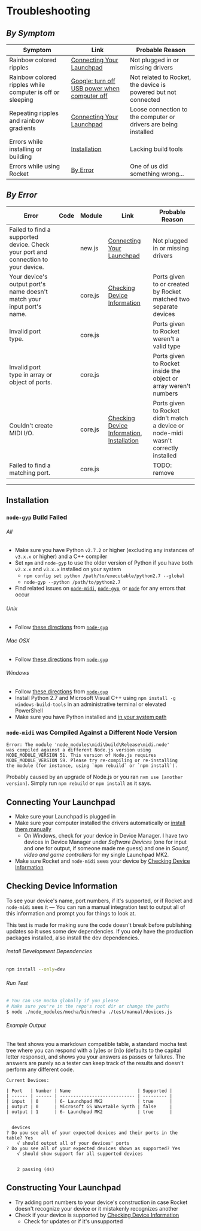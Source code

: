 # Troubleshooting
## *By Symptom*
<!-- TODO add images -->
| Symptom                                                   | Link                                                                                                                                                         | Probable Reason                                                 |
|-----------------------------------------------------------|--------------------------------------------------------------------------------------------------------------------------------------------------------------|-----------------------------------------------------------------|
| Rainbow colored ripples                                   | [Connecting Your Launchpad](#connecting-your-launchpad)                                                                                                      | Not plugged in or missing drivers                               |
| Rainbow colored ripples while computer is off or sleeping | [Google: turn off USB power when computer off](https://www.google.com/search?q=turn+off+usb+power+when+computer+off&oq=turn+off+USB+power+when+computer+off) | Not related to Rocket, the device is powered but not connected  |
| Repeating ripples and rainbow gradients                   | [Connecting Your Launchpad](#connecting-your-launchpad)                                                                                                      | Loose connection to the computer or drivers are being installed |
| Errors while installing or building                       | [Installation](#installation)                                                                                                                                | Lacking build tools                                             |
| Errors while using Rocket                                 | [By Error](#by-error)                                                                                                                                        | One of us did something wrong...                                |


## *By Error*
<!-- TODO add update errors -->
| Error                                                                             | Code | Module  | Link                                                                                       | Probable Reason                                                                     |
|-----------------------------------------------------------------------------------|------|---------|--------------------------------------------------------------------------------------------|-------------------------------------------------------------------------------------|
| Failed to find a supported device. Check your port and connection to your device. |      | new.js  | [Connecting Your Launchpad](#connecting-your-launchpad)                                    | Not plugged in or missing drivers                                                   |
| Your device's output port's name doesn't match your input port's name.            |      | core.js | [Checking Device Information](#checking-device-information)                                | Ports given to or created by Rocket matched two separate devices                    |
| Invalid port type.                                                                |      | core.js |                                                                                            | Ports given to Rocket weren't a valid type                                          |
| Invalid port type in array or object of ports.                                    |      | core.js |                                                                                            | Ports given to Rocket inside the object or array weren't numbers                    |
| Couldn't create MIDI I/O.                                                         |      | core.js | [Checking Device Information](#checking-device-information), [Installation](#installation) | Ports given to Rocket didn't match a device or node-midi wasn't correctly installed |
| Failed to find a matching port.                                                   |      | core.js |                                                                                            | TODO: remove                                                                        |

---


## Installation
### `node-gyp` Build Failed
###### All
- Make sure you have Python `v2.7.2` or higher (excluding any instances of `v3.x.x` or higher) and a C++ compiler
- Set `npm` and `node-gyp` to use the older version of Python if you have both `v2.x.x` and `v3.x.x` installed on your system
	- `npm config set python /path/to/executable/python2.7 --global`
	- `node-gyp --python /path/to/python2.7`
- Find related issues on [`node-midi`](https://github.com/justinlatimer/node-midi/issues), [`node-gyp`](https://github.com/nodejs/node-gyp/issues), or [`node`](https://github.com/nodejs/node-v0.x-archive/issues/4047) for any errors that occur
###### Unix
- Follow [these directions](https://github.com/nodejs/node-gyp#on-unix) from [`node-gyp`](https://github.com/nodejs/node-gyp)
###### Mac OSX
- Follow [these directions](https://github.com/nodejs/node-gyp#on-mac-os-x) from [`node-gyp`](https://github.com/nodejs/node-gyp)
###### Windows
- Follow [these directions](https://github.com/nodejs/node-gyp#on-windows) from [`node-gyp`](https://github.com/nodejs/node-gyp)
- Install Python 2.7 and Microsoft Visual C++ using `npm install -g windows-build-tools` in an administrative terminal or elevated PowerShell
- Make sure you have Python installed and [in your system path](https://superuser.com/questions/143119/how-to-add-python-to-the-windows-path)

### `node-midi` was Compiled Against a Different Node Version
```
Error: The module 'node_modules\midi\build\Release\midi.node'
was compiled against a different Node.js version using
NODE_MODULE_VERSION 51. This version of Node.js requires
NODE_MODULE_VERSION 59. Please try re-compiling or re-installing
the module (for instance, using `npm rebuild` or `npm install`).
```
Probably caused by an upgrade of Node.js or you ran `nvm use [another version]`. Simply run `npm rebuild` or `npm install` as it says.


## Connecting Your Launchpad
- Make sure your Launchpad is plugged in
- Make sure your computer installed the drivers automatically or [install them manually](https://us.novationmusic.com/support/product-downloads?product=Launchpad)
	- On Windows, check for your device in Device Manager. I have two devices in Device Manager under *Software Devices* (one for input and one for output, if someone made me guess) and one in *Sound, video and game controllers* for my single Launchpad MK2.
- Make sure Rocket and `node-midi` sees your device by [Checking Device Information](#checking-device-information)


## Checking Device Information
To see your device's name, port numbers, if it's supported, or if Rocket and `node-midi` sees it — You can run a manual integration test to output all of this information and prompt you for things to look at.

This test is made for making sure the code doesn't break before publishing updates so it uses some dev dependencies. If you only have the production packages installed, also install the dev dependencies.
###### Install Development Dependencies
```bash
npm install --only=dev
```
###### Run Test
```bash
# You can use mocha globally if you please
# Make sure you're in the repo's root dir or change the paths
$ node ./node_modules/mocha/bin/mocha ./test/manual/devices.js
```
###### Example Output
The test shows you a markdown compatible table, a standard mocha test tree where you can respond with a [y]es or [n]o (defaults to the capital letter response), and shows you your answers as passes or failures. The answers are purely so a tester can keep track of the results and doesn't perform any different code.
```
Current Devices:

| Port   | Number | Name                         | Supported |
| ------ | ------ | ---------------------------- | --------- |
| input  | 0      | 6- Launchpad MK2             | true      |
| output | 0      | Microsoft GS Wavetable Synth | false     |
| output | 1      | 6- Launchpad MK2             | true      |


  devices
? Do you see all of your expected devices and their ports in the table? Yes
	√ should output all of your devices' ports
? Do you see all of your expected devices shown as supported? Yes
	√ should show support for all supported devices


	2 passing (4s)
```


## Constructing Your Launchpad
- Try adding port numbers to your device's construction in case Rocket doesn't recognize your device or it mistakenly recognizes another
- Check if your device is supported by [Checking Device Information](#checking-device-information)
	- Check for updates or if it's unsupported
